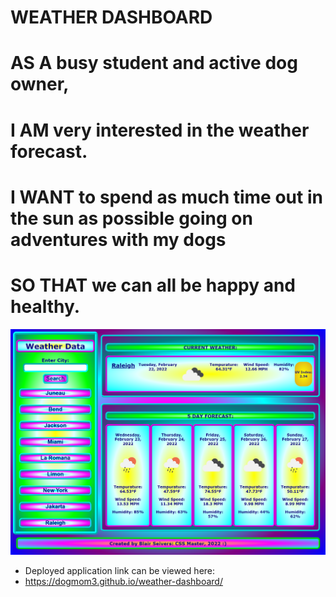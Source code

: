 # WEATHER DASHBOARD

# AS A busy student and active dog owner,

# I AM very interested in the weather forecast.

# I WANT to spend as much time out in the sun as possible going on adventures with my dogs

# SO THAT we can all be happy and healthy.

![weather-dashboard](./assets/images/weather-dashboard2.png)

* Deployed application link can be viewed here: 
* https://dogmom3.github.io/weather-dashboard/